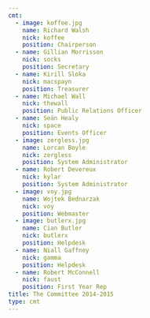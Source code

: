```yaml
---
cmt:
  - image: koffee.jpg
    name: Richard Walsh
    nick: koffee
    position: Chairperson
  - name: Gillian Morrisson
    nick: socks
    position: Secretary
  - name: Kirill Sloka
    nick: macspayn
    position: Treasurer
  - name: Michael Wall
    nick: thewall
    position: Public Relations Officer
  - name: Seán Healy
    nick: space
    position: Events Officer
  - image: zergless.jpg
    name: Lorcan Boyle
    nick: zergless
    position: System Administrator
  - name: Robert Devereux
    nick: kylar
    position: System Administrator
  - image: voy.jpg
    name: Wojtek Bednarzak
    nick: voy
    position: Webmaster
  - image: butlerx.jpg
    name: Cian Butler
    nick: butlerx
    position: Helpdesk
  - name: Niall Gaffney
    nick: gamma
    position: Helpdesk
  - name: Robert McConnell
    nick: faust
    position: First Year Rep
title: The Committee 2014-2015
type: cmt
---
```

